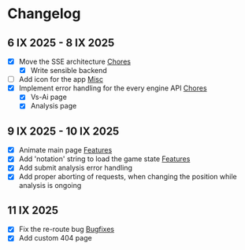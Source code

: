 # Changelog

## 6 IX 2025 - 8 IX 2025
- [x] Move the SSE architecture [Chores](#chores)
  - [x] Write sensible backend 
- [ ] Add icon for the app [Misc](#misc)
- [x] Implement error handling for the every engine API [Chores](#chores)
  - [x] Vs-Ai page
  - [x] Analysis page 

## 9 IX 2025 - 10 IX 2025
- [x] Animate main page [Features](#features)
- [x] Add 'notation' string to load the game state [Features](#features)
- [x] Add submit analysis error handling
- [x] Add proper aborting of requests, when changing the position while analysis is ongoing
  
## 11 IX 2025
- [x] Fix the re-route bug [Bugfixes](#bugfixes)
- [x] Add custom 404 page 